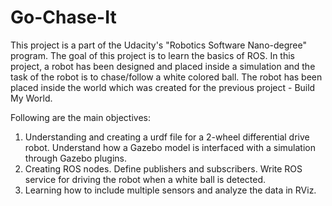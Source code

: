 # Go-Chase-It

This project is a part of the Udacity's "Robotics Software Nano-degree" program. The goal of this project is to learn the basics of ROS. In this project, a robot has been designed and placed inside a simulation and the task of the robot is to chase/follow a white colored ball. The robot has been placed inside the world which was created for the previous project - Build My World.

Following are the main objectives: 
1. Understanding and creating a urdf file for a 2-wheel differential drive robot. Understand how a Gazebo model is interfaced with a simulation through Gazebo plugins. 
2. Creating ROS nodes. Define publishers and subscribers. Write ROS service for driving the robot when a white ball is detected.
3. Learning how to include multiple sensors and analyze the data in RViz. 